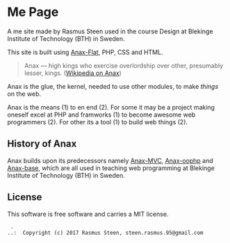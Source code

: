 Me Page
==================================================

A me site made by Rasmus Steen used in the course Design at Blekinge Institute of Technology (BTH) in Sweden.

This site is built using [Anax-Flat](https://github.com/canax/anax-flat), PHP, CSS and HTML.

> Anax — high kings who exercise overlordship over other, presumably lesser, kings. ([Wikipedia on Anax](http://en.wikipedia.org/wiki/Anax_%28Greek%29))

Anax is the glue, the kernel, needed to use other modules, to make *things* on the web.

Anax is the means (1) to en end (2). For some it may be a project making oneself excel at PHP and framworks (1) to become awesome web programmers (2). For other its a tool (1) to build web things (2).


History of Anax
------------------

Anax builds upon its predecessors namely [Anax-MVC](https://github.com/mosbth/Anax-MVC), [Anax-oophp](https://github.com/mosbth/Anax-oophp) and [Anax-base](https://github.com/mosbth/Anax-base), which are all used in teaching web programming at Blekinge Institute of Technology (BTH) in Sweden.



License
------------------

This software is free software and carries a MIT license.



```
 .  
..:  Copyright (c) 2017 Rasmus Steen, steen.rasmus.95@gmail.com
```
